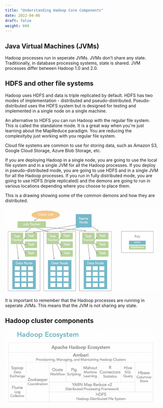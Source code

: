 ```yaml
---
title: "Understanding Hadoop Core Components"
date: 2022-04-06
draft: false
weight: 604
---
```


## Java Virtual Machines (JVMs)

Hadoop processes run in seperate JVMs. JVMs don't share any state. Traditionally, in database processing systems, state is shared. JVM processes differ between Hadoop 1.0 and 2.0.

## HDFS and other file systems

Hadoop uses HDFS and data is triple replicated by default. HDFS has two modes of implementation - distributed and pseudo-distributed. Pseudo-distributed uses the HDFS system but is designed for testing and implemented in a single node on a single machine. 

An alternative to HDFS you can run Hadoop with the regular file system. This is called the standalone mode. It is a great way when you're just learning about the MapReduce paradigm. You are reducing the complexityby just working with you regular file system. 

Cloud file systems are common to use for storing data, such as Amazon S3, Google Cloud Storage, Azure Blob Storage, etc.

If you are deploying Hadoop in a single node, you are going to use the local file system and in a single JVM for all the Hadoop processes. If you deploy in pseudo-distributed mode, you are going to use HDFS and in a single JVM for all the Hadoop processes. If you run in fully distributed mode, you are going to use HDFS (triple replicated) and the demons are going to run in various locations depending where you choose to place them.

This is a drawing showing some of the common demons and how they are distributed. 

![a view of hadoop](/images/a_view_of_hadoop.png)

It is important to remember that the Hadoop processes are running in seperate JVMs. This means that the JVM is not sharing any state.

## Hadoop cluster components

![Hadoop Ecosystem](/images/hadoop_ecosystem.png)

